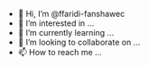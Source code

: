 - 👋 Hi, I’m @ffaridi-fanshawec
- 👀 I’m interested in ...
- 🌱 I’m currently learning ...
- 💞️ I’m looking to collaborate on ...
- 📫 How to reach me ...

<!---
ffaridi-fanshawec/ffaridi-fanshawec is a ✨ special ✨ repository because its `README.md` (this file) appears on your GitHub profile.
You can click the Preview link to take a look at your changes.
--->
